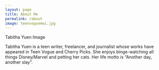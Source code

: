 ```yaml
---
layout: page
title: About Me
permalink: /about
image: teenvoguemei.jpg
---
```


Tabitha Yuen
Image

Tabitha Yuen is a teen writer, freelancer, and journalist whose works have appeared in Teen Vogue and Cherry Picks. She enjoys binge-watching all things Disney/Marvel and petting her cats. Her life motto is “Another day, another slay”.
